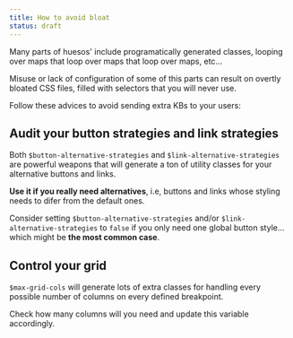 ```yaml
---
title: How to avoid bloat
status: draft
---
```


Many parts of huesos' include programatically generated classes, looping over maps that loop over maps that loop over maps, etc...

Misuse or lack of configuration of some of this parts can result on overtly bloated CSS files, filled with selectors that you will never use.

Follow these advices to avoid sending extra KBs to your users:


## Audit your button strategies and link strategies

Both `$button-alternative-strategies` and `$link-alternative-strategies` are powerful weapons that will generate a ton of utility classes for your alternative buttons and links.

**Use it if you really need alternatives**, i.e, buttons and links whose styling needs to difer from the default ones.

Consider setting `$button-alternative-strategies` and/or `$link-alternative-strategies` to `false` if you only need one global button style... which might be **the most common case**.

## Control your grid

`$max-grid-cols` will generate lots of extra classes for handling every possible number of columns on every defined breakpoint.

Check how many columns will you need and update this variable accordingly.
